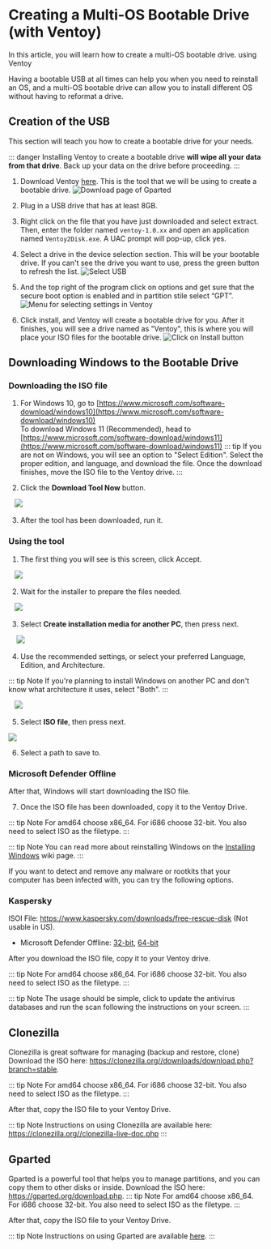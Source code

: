 # Creating a Multi-OS Bootable Drive (with Ventoy)
In this article, you will learn how to create a multi-OS bootable drive. using Ventoy 

Having a bootable USB at all times can help you when you need to reinstall an OS, and a multi-OS bootable drive can allow you to install different OS without having to reformat a drive.

## Creation of the USB
This section will teach you how to create a bootable drive for your needs.

::: danger
Installing Ventoy to create a bootable drive **will wipe all your data from that drive**. Back up your data on the drive before proceeding.
:::
1. Download Ventoy [here](https://www.ventoy.net/en/download.html). This is the tool that we will be using to create a bootable drive.
![Download page of Gparted](img/ventoy/Gparted.png)
2. Plug in a USB drive that has at least 8GB.
3. Right click on the file that you have just downloaded and select extract. Then, enter the folder named `ventoy-1.0.xx` and open an application named `Ventoy2Disk.exe`. A UAC prompt will pop-up, click yes.
4. Select a drive in the device selection section. This will be your bootable drive. If you can't see the drive you want to use, press the green button to refresh the list.
![Select USB](<img/ventoy/Ventoy screen.png>)

5. And the top right of the program click on options and get sure that the secure boot option is enabled and in partition stile select “GPT”.
![Menu for selecting settings in Ventoy](<img/ventoy/Secure boot and GPT.png>)

6. Click install, and Ventoy will create a bootable drive for you. After it finishes, you will see a drive named as "Ventoy", this is where you will place your ISO files for the bootable drive.
![Click on Install button](img/ventoy/Install.png)

## Downloading Windows to the Bootable Drive
### Downloading the ISO file

1. For Windows 10, go to [https://www.microsoft.com/software-download/windows10](https://www.microsoft.com/software-download/windows10) <br>
To download Windows 11 (Recommended), head to [https://www.microsoft.com/software-download/windows11](https://www.microsoft.com/software-download/windows11)
::: tip
If you are not on Windows, you will see an option to "Select Edition". Select the proper edition, and language, and download the file. Once the download finishes, move the ISO file to the Ventoy drive.
:::


2. Click the **Download Tool Now** button.

   ![](./img/downloading-windows/downloadtoolnow.png)

3. After the tool has been downloaded, run it.

### Using the tool

1. The first thing you will see is this screen, click Accept.

   ![](./img/downloading-windows/licenseterms.png)

2. Wait for the installer to prepare the files needed.

   ![](./img/downloading-windows/gettingthings.png)

3. Select **Create installation media for another PC**, then press next.

    ![](./img/downloading-windows/whatdoyouwanttodo.png)

4. Use the recommended settings, or select your preferred Language, Edition, and Architecture.

::: tip Note
If you're planning to install Windows on another PC and don't know what architecture it uses, select "Both".
:::

   ![](./img/downloading-windows/changelanguagearchitecture.png)

5. Select **ISO file**, then press next.

![](./img/downloading-windows/mediatouse.png)

6. Select a path to save to.
### Microsoft Defender Offline
After that, Windows will start downloading the ISO file.

7. Once the ISO file has been downloaded, copy it to the Ventoy Drive.

::: tip Note
For amd64 choose x86_64. For i686 choose 32-bit.
You also need to select ISO as the filetype.
:::

::: tip Note
You can read more about reinstalling Windows on the [Installing Windows](installing-windows) wiki page.
:::

If you want to detect and remove any malware or rootkits that your computer has been infected with, you can try the following options.
### Kaspersky
ISOI File: https://www.kaspersky.com/downloads/free-rescue-disk (Not usable in US).
 - Microsoft Defender Offline: [32-bit](https://go.microsoft.com/fwlink/?LinkID=234123), [64-bit](https://go.microsoft.com/fwlink/?LinkID=234124)

After you download the ISO file, copy it to your Ventoy drive.

::: tip Note
For amd64 choose x86_64. For i686 choose 32-bit.
You also need to select ISO as the filetype.
:::

::: tip Note
The usage should be simple, click to update the antivirus databases and run the scan following the instructions on your screen.
:::

## Clonezilla
Clonezilla is great software for managing (backup and restore, clone)
Download the ISO here: https://clonezilla.org//downloads/download.php?branch=stable.

::: tip Note
For amd64 choose x86_64. For i686 choose 32-bit.
You also need to select ISO as the filetype.
:::

After that, copy the ISO file to your Ventoy Drive.

::: tip Note
Instructions on using Clonezilla are available here: https://clonezilla.org//clonezilla-live-doc.php
:::

## Gparted
Gparted is a powerful tool that helps you to manage partitions, and you can copy them to other disks or inside.
Download the ISO here: https://gparted.org/download.php.
::: tip Note
For amd64 choose x86_64. For i686 choose 32-bit.
You also need to select ISO as the filetype.
:::

After that, copy the ISO file to your Ventoy Drive.


::: tip Note
Instructions on using Gparted are available [here](https://gparted.org/display-doc.php?name=help-manual).
:::

